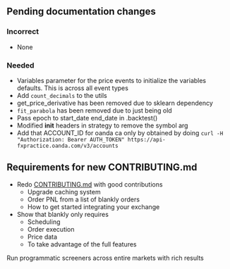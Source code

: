 ## Pending documentation changes
### Incorrect
- None
### Needed
- Variables parameter for the price events to initialize the variables defaults. This is across all event types
- Add `count_decimals` to the utils
- get_price_derivative has been removed due to sklearn dependency
- `fit_parabola` has been removed due to just being old 
- Pass epoch to start_date end_date in .backtest()
- Modified __init__ headers in strategy to remove the symbol arg
- Add that ACCOUNT_ID for oanda ca only by obtained by doing `curl -H "Authorization: Bearer AUTH_TOKEN" https://api-fxpractice.oanda.com/v3/accounts`



## Requirements for new CONTRIBUTING.md
- Redo [CONTRIBUTING.md](http://CONTRIBUTING.md) with good contributions
  - Upgrade caching system
  - Order PNL from a list of blankly orders
  - How to get started integrating your exchange
- Show that blankly only requires
  - Scheduling
  - Order execution
  - Price data
  - To take advantage of the full features
  
Run programmatic screeners across entire markets with rich results